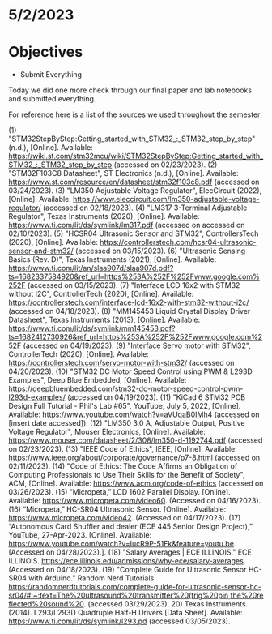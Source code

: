 # 5/2/2023
# Objectives
- Submit Everything

Today we did one more check through our final paper and lab notebooks and submitted everything.

For reference here is a list of the sources we used throughout the semester:

(1)	"STM32StepByStep:Getting_started_with_STM32_:_STM32_step_by_step" (n.d.), [Online]. Available: https://wiki.st.com/stm32mcu/wiki/STM32StepByStep:Getting_started_with_STM32_:_STM32_step_by_step (accessed on 02/23/2023).
(2)	"STM32F103C8 Datasheet", ST Electronics (n.d.), [Online]. Available: https://www.st.com/resource/en/datasheet/stm32f103c8.pdf (accessed on 03/24/2023).
(3)	"LM350 Adjustable Voltage Regulator", ElecCircuit (2022), [Online]. Available: https://www.eleccircuit.com/lm350-adjustable-voltage-regulator/ (accessed on 02/18/2023).
(4)	"LM317 3-Terminal Adjustable Regulator", Texas Instruments (2020), [Online]. Available: https://www.ti.com/lit/ds/symlink/lm317.pdf (accessed on accessed on 02/10/2023).
(5)	"HCSR04 Ultrasonic Sensor and STM32", ControllersTech (2020), [Online]. Available: https://controllerstech.com/hcsr04-ultrasonic-sensor-and-stm32/ (accessed on 03/15/2023).
(6)	"Ultrasonic Sensing Basics (Rev. D)", Texas Instruments (2021), [Online]. Available: https://www.ti.com/lit/an/slaa907d/slaa907d.pdf?ts=1682337584920&ref_url=https%253A%252F%252Fwww.google.com%252F (accessed on 03/15/2023).
(7)	"Interface LCD 16x2 with STM32 without I2C", ControllerTech (2020), [Online]. Available: https://controllerstech.com/interface-lcd-16x2-with-stm32-without-i2c/ (accessed on 04/18/2023).
(8)	"MM145453 Liquid Crystal Display Driver Datasheet", Texas Instruments (2013), [Online]. Available: https://www.ti.com/lit/ds/symlink/mm145453.pdf?ts=1682412730926&ref_url=https%253A%252F%252Fwww.google.com%252F (accessed on 04/19/2023).
(9)	"Interface Servo motor with STM32", ControllerTech (2020), [Online]. Available: https://controllerstech.com/servo-motor-with-stm32/ (accessed on 04/20/2023).
(10)	"STM32 DC Motor Speed Control using PWM & L293D Examples", Deep Blue Embedded, [Online]. Available: https://deepbluembedded.com/stm32-dc-motor-speed-control-pwm-l293d-examples/ (accessed on 04/19/2023).
(11)	"KiCad 6 STM32 PCB Design Full Tutorial - Phil's Lab #65", YouTube, July 5, 2022, [Online]. Available: https://www.youtube.com/watch?v=aVUqaB0IMh4 (accessed on [insert date accessed]).
(12)	"LM350 3.0 A, Adjustable Output, Positive Voltage Regulator", Mouser Electronics, [Online]. Available: https://www.mouser.com/datasheet/2/308/lm350-d-1192744.pdf (accessed on 02/23/2023).
(13)	"IEEE Code of Ethics", IEEE, [Online]. Available: https://www.ieee.org/about/corporate/governance/p7-8.html (accessed on 02/11/2023).
(14)	"Code of Ethics: The Code Affirms an Obligation of Computing Professionals to Use Their Skills for the Benefit of Society", ACM, [Online]. Available: https://www.acm.org/code-of-ethics (accessed on 03/26/2023).
(15)	“Micropeta,” LCD 1602 Parallel Display. [Online]. Available: https://www.micropeta.com/video60. (Accessed on 04/16/2023).
(16)	“Micropeta,” HC-SR04 Ultrasonic Sensor. [Online]. Available: https://www.micropeta.com/video42. (Accessed on 04/17/2023).
(17)	“Autonomous Card Shuffler and dealer (ECE 445 Senior Design Project),” YouTube, 27-Apr-2023. [Online]. Available: https://www.youtube.com/watch?v=IucR9P-51Fk&feature=youtu.be. (Accessed on 04/28/2023).]. 
(18)	"Salary Averages | ECE ILLINOIS." ECE ILLINOIS. https://ece.illinois.edu/admissions/why-ece/salary-averages. (Accessed on 04/18/2023).
(19)	"Complete Guide for Ultrasonic Sensor HC-SR04 with Arduino." Random Nerd Tutorials. https://randomnerdtutorials.com/complete-guide-for-ultrasonic-sensor-hc-sr04/#:~:text=The%20ultrasound%20transmitter%20(trig%20pin,the%20reflected%20sound%20. (accessed 03/29/2023).
20)	Texas Instruments. (2014). L293/L293D Quadruple Half-H Drivers [Data Sheet]. Available: https://www.ti.com/lit/ds/symlink/l293.pd (accessed 03/05/2023).
